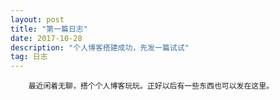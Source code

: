 ```yaml
---
layout: post
title: "第一篇日志"
date: 2017-10-28 
description: "个人博客搭建成功，先发一篇试试"
tag: 日志
---   
```



        最近闲着无聊，搭个个人博客玩玩。正好以后有一些东西也可以发在这里。